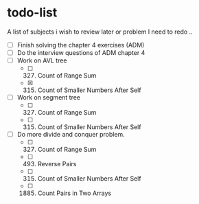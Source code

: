 # todo-list

A list of subjects i wish to review later or problem I need to redo ..

- [ ] Finish solving the chapter 4 exercises (ADM)
- [ ] Do the interview questions of ADM chapter 4
- [ ] Work on AVL tree
  - [ ] 327. Count of Range Sum
  - [X] 315. Count of Smaller Numbers After Self
- [ ] Work on segment tree
  - [ ] 327. Count of Range Sum
  - [ ] 315. Count of Smaller Numbers After Self
- [ ] Do more divide and conquer problem. 
  - [ ] 327. Count of Range Sum
  - [ ] 493. Reverse Pairs
  - [ ] 315. Count of Smaller Numbers After Self
  - [ ] 1885. Count Pairs in Two Arrays
